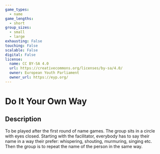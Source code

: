 ```yaml
---
game_types:
  - name
game_lengths:
  - short
group_sizes:
  - small
  - large
exhausting: False
touching: False
scalable: False
digital: False
license:
  name: CC BY-SA 4.0
  url: https://creativecommons.org/licenses/by-sa/4.0/
  owner: European Youth Parliament
  owner_url: https://eyp.org/
---
```

# Do It Your Own Way

## Description
To be played after the first round of name games. The group sits in a circle
with eyes closed. Starting with the facilitator, everybody has to say their name in
a way their prefer: whispering, shouting, murmuring, singing etc. Then the
group is to repeat the name of the person in the same way.
